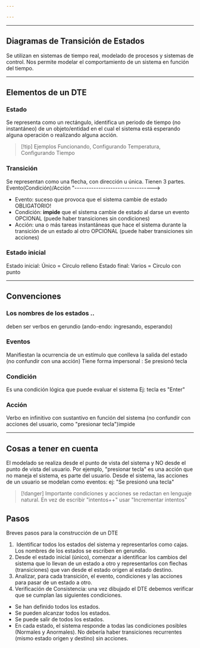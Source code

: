 ```yaml
---

---
```

---
## Diagramas de Transición de Estados
Se utilizan en sistemas de tiempo real, modelado de procesos y sistemas de control. Nos permite modelar el comportamiento de un sistema en función del tiempo.

---
## Elementos de un DTE
### Estado
Se representa como un rectángulo, identifica un periodo de tiempo (no instantáneo) de un objeto/entidad en el cual el sistema está esperando alguna operación o realizando alguna acción.
>[!tip] Ejemplos
> Funcionando, Configurando Temperatura, Configurando Tiempo
### Transición
Se representan como una flecha, con dirección u
única. Tienen 3 partes.
	Evento(Condición)/Acción
"--------------------------------->
- Evento: suceso que provoca que el sistema cambie de estado OBLIGATORIO!
- Condición: **impide** que el sistema cambie de estado al darse un evento OPCIONAL (puede haber transiciones sin condiciones)
- Acción: una o más tareas instantáneas que hace el sistema durante la transición de un estado al otro OPCIONAL (puede haber transiciones sin acciones)
### Estado inicial 
Estado inicial:  Único = Circulo relleno
Estado final: Varios = Circulo con punto

---
## Convenciones
### Los nombres de los estados ..
deben ser verbos en gerundio (ando-endo: ingresando, esperando)
### Eventos
Manifiestan la ocurrencia de un estímulo que conlleva la salida del estado (no confundir con una acción)
Tiene forma impersonal : Se presionó tecla
### Condición
Es una condición lógica que puede evaluar el sistema
Ej: tecla es "Enter"
### Acción
Verbo en infinitivo con sustantivo en función del sistema
(no confundir con acciones del usuario, como "presionar tecla")impide

---
## Cosas a tener en cuenta
El modelado se realiza desde el punto de vista del sistema y NO desde el punto de vista del usuario.
Por ejemplo, "presionar tecla" es una acción que no maneja el sistema, es parte del usuario. Desde el sistema, las acciones de un usuario se modelan como eventos:
ej: "Se presionó una tecla"
>[!danger] Importante
>condiciones y acciones se redactan en lenguaje natural. En vez de escribir "intentos++" usar "Incrementar intentos"

## Pasos
Breves pasos para la construcción de un DTE
1. ​ Identificar todos los estados del sistema y representarlos como cajas. Los nombres de los estados se escriben en gerundio.
2. Desde el estado inicial (único), comenzar a identificar los cambios del sistema que lo llevan de un estado a otro y representarlos con flechas (transiciones) que van desde el estado origen al estado destino.
3. Analizar, para cada transición, el evento, condiciones y las acciones para pasar de un estado a otro.
4. Verificación de Consistencia: una vez dibujado el DTE debemos verificar que se cumplan las siguientes condiciones.
- Se han definido todos los estados.
- Se pueden alcanzar todos los estados.
- Se puede salir de todos los estados.
- En cada estado, el sistema responde a todas las condiciones posibles (Normales y Anormales). No debería haber transiciones recurrentes (mismo estado origen y destino) sin acciones.